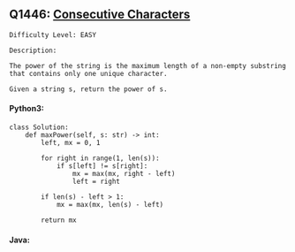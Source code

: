 ## Q1446: [Consecutive Characters](https://leetcode.com/problems/consecutive-characters/)

```
Difficulty Level: EASY
```

```
Description:

The power of the string is the maximum length of a non-empty substring that contains only one unique character.

Given a string s, return the power of s.
```

#### Python3:

```
class Solution:
    def maxPower(self, s: str) -> int:
        left, mx = 0, 1

        for right in range(1, len(s)):
            if s[left] != s[right]:
                mx = max(mx, right - left)
                left = right

        if len(s) - left > 1:
            mx = max(mx, len(s) - left)

        return mx
```

#### Java:

```

```